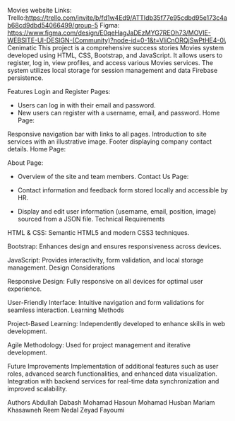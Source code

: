 Movies website
Links:
Trello:https://trello.com/invite/b/fd1w4Ed9/ATTIdb35f77e95cdbd95e173c4ab68cd9dbd54066499/group-5
Figma: https://www.figma.com/design/E0qeHagJaDEzMYG7REOh73/MOVIE-WEBSITE-UI-DESIGN-(Community)?node-id=0-1&t=VliCnORQjSwPtHE4-0\
Cenimatic
This project is a comprehensive success stories Movies system developed using HTML, CSS, Bootstrap, and JavaScript.
It allows users to register, log in, view profiles, and access various Movies services. 
The system utilizes local storage for session management and data Firebase persistence.

Features
Login and Register Pages:
-   Users can log in with their email and password.
-   New users can register with a username, email, and password.
Home Page:

Responsive navigation bar with links to all pages.
Introduction to site services with an illustrative image.
Footer displaying company contact details.
Home Page:

About Page:

-   Overview of the site and team members.
Contact Us Page:
-   Contact information and feedback form stored locally and accessible by HR.

-   Display and edit user information (username, email, position, image) sourced from a JSON file.
Technical Requirements

HTML & CSS:
 Semantic HTML5 and modern CSS3 techniques.

Bootstrap:
Enhances design and ensures responsiveness across devices.

JavaScript:
 Provides interactivity, form validation, and local storage management.
Design Considerations

Responsive Design:
 Fully responsive on all devices for optimal user experience.

User-Friendly Interface: Intuitive navigation and form validations for seamless interaction.
Learning Methods

Project-Based Learning:
Independently developed to enhance skills in web development.

Agile Methodology: 
Used for project management and iterative development.

Future Improvements
Implementation of additional features such as user roles, advanced search functionalities, and enhanced data visualization.
Integration with backend services for real-time data synchronization and improved scalability.

Authors
Abdullah Dabash
Mohamad Hasoun
Mohamad Husban
Mariam Khasawneh
Reem Nedal
Zeyad Fayoumi

